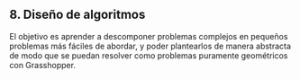 ## 8. Diseño de algoritmos

El objetivo es aprender a descomponer problemas complejos en pequeños problemas
más fáciles de abordar, y poder plantearlos de manera abstracta de modo que
se puedan resolver como problemas puramente geométricos con Grasshopper.
